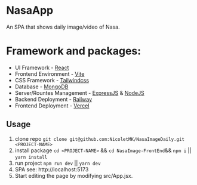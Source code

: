 # NasaApp

An SPA that shows daily image/video of Nasa.

# Framework and packages:

- UI Framework - [React](https://reactjs.org/)
- Frontend Environment - [Vite](https://vitejs.dev)
- CSS Framework - [Tailwindcss](https://tailwindcss.com)
- Database - [MongoDB](https://www.mongodb.com)
- Server/Rountes Management - [ExpressJS](https://expressjs.com) & [NodeJS](https://nodejs.org/en)
- Backend Deployment - [Railway](https://railway.app)
- Frontend Deployment - [Vercel](https://vercel.com)

## Usage

1. clone repo `git clone git@github.com:NicoletMK/NasaImageDaily.git <PROJECT-NAME>`
2. install package `cd <PROJECT-NAME>` && `cd NasaImage-FrontEnd`&& `npm i` || `yarn install`
3. run project `npm run dev` || `yarn dev`
4. SPA see: http://localhost:5173 
5. Start editing the page by modifying src/App.jsx.



